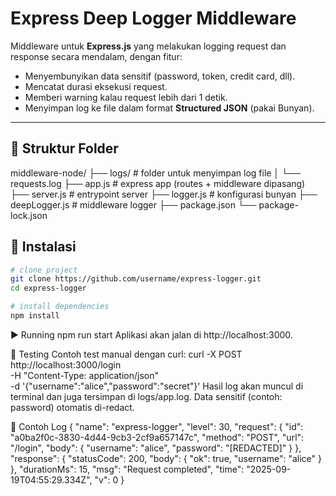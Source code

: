 # Express Deep Logger Middleware

Middleware untuk **Express.js** yang melakukan logging request dan response secara mendalam, dengan fitur:
- Menyembunyikan data sensitif (password, token, credit card, dll).
- Mencatat durasi eksekusi request.
- Memberi warning kalau request lebih dari 1 detik.
- Menyimpan log ke file dalam format **Structured JSON** (pakai Bunyan).

---

## 📂 Struktur Folder
middleware-node/
├── logs/                # folder untuk menyimpan log file
│   └── requests.log
├── app.js               # express app (routes + middleware dipasang)
├── server.js            # entrypoint server
├── logger.js            # konfigurasi bunyan
├── deepLogger.js        # middleware logger
├── package.json
└── package-lock.json



## 🚀 Instalasi
```bash
# clone project
git clone https://github.com/username/express-logger.git
cd express-logger

# install dependencies
npm install
```


▶️ Running
npm run start
Aplikasi akan jalan di http://localhost:3000.


🧪 Testing
Contoh test manual dengan curl:
curl -X POST http://localhost:3000/login \
  -H "Content-Type: application/json" \
  -d '{"username":"alice","password":"secret"}'
Hasil log akan muncul di terminal dan juga tersimpan di logs/app.log.
Data sensitif (contoh: password) otomatis di-redact.


📖 Contoh Log
{
  "name": "express-logger",
  "level": 30,
  "request": {
    "id": "a0ba2f0c-3830-4d44-9cb3-2cf9a657147c",
    "method": "POST",
    "url": "/login",
    "body": {
      "username": "alice",
      "password": "[REDACTED]"
    }
  },
  "response": {
    "statusCode": 200,
    "body": {
      "ok": true,
      "username": "alice"
    }
  },
  "durationMs": 15,
  "msg": "Request completed",
  "time": "2025-09-19T04:55:29.334Z",
  "v": 0
}


